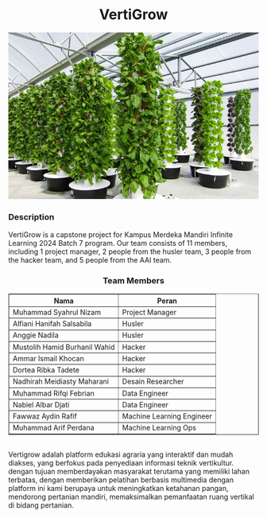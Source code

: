<div align="center">
<h1>VertiGrow</h1>
</div>


![VertiGrow ](https://github.com/VertiGrow-IL/frontend-vertigrow/blob/9b907e22e39277301326b9c963d074bbde05afa7/src/assets/Vertikultur.png)
<br>

### Description
VertiGrow is a capstone project for Kampus Merdeka Mandiri Infinite Learning 2024 Batch 7 program. Our team consists of 11 members, including 1 project manager, 2 people from the husler team, 3 people from the hacker team, and 5 people from the AAI team.

<div align="center">
  <h3>Team Members</h3>
  <table align="center" border="1">
    <tr>
      <th>Nama</th>
      <th>Peran</th>
    </tr>
    <tr>
      <td>Muhammad Syahrul Nizam</td>
      <td>Project Manager</td>
    </tr>
    <tr>
      <td>Alfiani Hanifah Salsabila</td>
      <td>Husler</td>
    </tr>
    <tr>
      <td>Anggie Nadila</td>
      <td>Husler</td>
    </tr>
    <tr>
      <td>Mustolih Hamid Burhanil Wahid</td>
      <td>Hacker</td>
    </tr>
    <tr>
      <td>Ammar Ismail Khocan</td>
      <td>Hacker</td>
    </tr>
    <tr>
      <td>Dortea Ribka Tadete</td>
      <td>Hacker</td>
    </tr>
    <tr>
      <td>Nadhirah Meidiasty Maharani</td>
      <td>Desain Researcher</td>
    </tr>
    <tr>
      <td>Muhammad Rifqi Febrian</td>
      <td>Data Engineer</td>
    </tr>
    <tr>
      <td>Nabiel Albar Djati</td>
      <td>Data Engineer</td>
    </tr>
    <tr>
      <td>Fawwaz Aydin Rafif</td>
      <td>Machine Learning Engineer</td>
    </tr>
    <tr>
      <td>Muhammad Arif Perdana</td>
      <td>Machine Learning Ops</td>
    </tr>
    
  </table>
</div>


<br>
Vertigrow adalah platform edukasi agraria yang interaktif dan mudah diakses, yang berfokus pada penyediaan informasi teknik vertikultur. dengan tujuan memberdayakan masyarakat terutama yang memiliki lahan terbatas, dengan memberikan pelatihan berbasis multimedia dengan platform ini kami berupaya untuk meningkatkan ketahanan pangan, mendorong pertanian mandiri, memaksimalkan pemanfaatan ruang vertikal di bidang pertanian.
